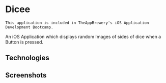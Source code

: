 #  Dicee
    This application is included in TheAppBrewery's iOS Application Development Bootcamp.
An iOS Application which displays random Images of sides of dice when a Button is pressed.

## Technologies

## Screenshots
